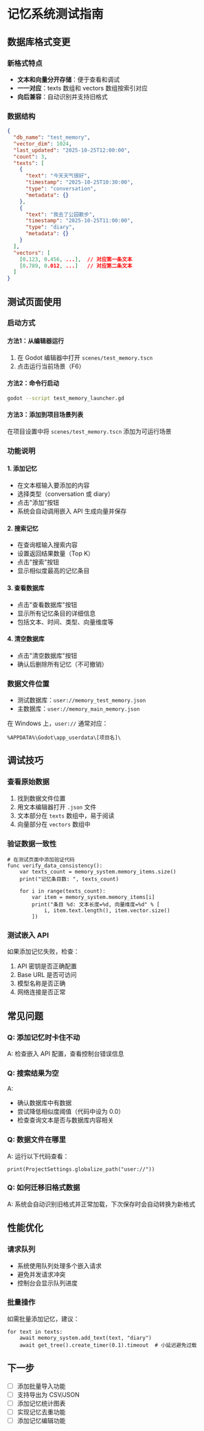 # 记忆系统测试指南

## 数据库格式变更

### 新格式特点
- **文本和向量分开存储**：便于查看和调试
- **一一对应**：texts 数组和 vectors 数组按索引对应
- **向后兼容**：自动识别并支持旧格式

### 数据结构
```json
{
  "db_name": "test_memory",
  "vector_dim": 1024,
  "last_updated": "2025-10-25T12:00:00",
  "count": 3,
  "texts": [
    {
      "text": "今天天气很好",
      "timestamp": "2025-10-25T10:30:00",
      "type": "conversation",
      "metadata": {}
    },
    {
      "text": "我去了公园散步",
      "timestamp": "2025-10-25T11:00:00",
      "type": "diary",
      "metadata": {}
    }
  ],
  "vectors": [
    [0.123, 0.456, ...],  // 对应第一条文本
    [0.789, 0.012, ...]   // 对应第二条文本
  ]
}
```

## 测试页面使用

### 启动方式

#### 方法1：从编辑器运行
1. 在 Godot 编辑器中打开 `scenes/test_memory.tscn`
2. 点击运行当前场景（F6）

#### 方法2：命令行启动
```bash
godot --script test_memory_launcher.gd
```

#### 方法3：添加到项目场景列表
在项目设置中将 `scenes/test_memory.tscn` 添加为可运行场景

### 功能说明

#### 1. 添加记忆
- 在文本框输入要添加的内容
- 选择类型（conversation 或 diary）
- 点击"添加"按钮
- 系统会自动调用嵌入 API 生成向量并保存

#### 2. 搜索记忆
- 在查询框输入搜索内容
- 设置返回结果数量（Top K）
- 点击"搜索"按钮
- 显示相似度最高的记忆条目

#### 3. 查看数据库
- 点击"查看数据库"按钮
- 显示所有记忆条目的详细信息
- 包括文本、时间、类型、向量维度等

#### 4. 清空数据库
- 点击"清空数据库"按钮
- 确认后删除所有记忆（不可撤销）

### 数据文件位置
- 测试数据库：`user://memory_test_memory.json`
- 主数据库：`user://memory_main_memory.json`

在 Windows 上，`user://` 通常对应：
```
%APPDATA%\Godot\app_userdata\[项目名]\
```

## 调试技巧

### 查看原始数据
1. 找到数据文件位置
2. 用文本编辑器打开 `.json` 文件
3. 文本部分在 `texts` 数组中，易于阅读
4. 向量部分在 `vectors` 数组中

### 验证数据一致性
```gdscript
# 在测试页面中添加验证代码
func verify_data_consistency():
    var texts_count = memory_system.memory_items.size()
    print("记忆条目数: ", texts_count)
    
    for i in range(texts_count):
        var item = memory_system.memory_items[i]
        print("条目 %d: 文本长度=%d, 向量维度=%d" % [
            i, item.text.length(), item.vector.size()
        ])
```

### 测试嵌入 API
如果添加记忆失败，检查：
1. API 密钥是否正确配置
2. Base URL 是否可访问
3. 模型名称是否正确
4. 网络连接是否正常

## 常见问题

### Q: 添加记忆时卡住不动
A: 检查嵌入 API 配置，查看控制台错误信息

### Q: 搜索结果为空
A: 
- 确认数据库中有数据
- 尝试降低相似度阈值（代码中设为 0.0）
- 检查查询文本是否与数据库内容相关

### Q: 数据文件在哪里
A: 运行以下代码查看：
```gdscript
print(ProjectSettings.globalize_path("user://"))
```

### Q: 如何迁移旧格式数据
A: 系统会自动识别旧格式并正常加载，下次保存时会自动转换为新格式

## 性能优化

### 请求队列
- 系统使用队列处理多个嵌入请求
- 避免并发请求冲突
- 控制台会显示队列进度

### 批量操作
如需批量添加记忆，建议：
```gdscript
for text in texts:
    await memory_system.add_text(text, "diary")
    await get_tree().create_timer(0.1).timeout  # 小延迟避免过载
```

## 下一步

- [ ] 添加批量导入功能
- [ ] 支持导出为 CSV/JSON
- [ ] 添加记忆统计图表
- [ ] 实现记忆去重功能
- [ ] 添加记忆编辑功能
